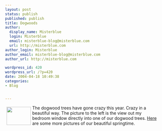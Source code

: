 ```yaml
---
layout: post
status: publish
published: publish
title: Dogwoods
author:
  display_name: Misterblue
  login: Misterblue
  email: misterblue-blog@misterblue.com
  url: http://misterblue.com
author_login: Misterblue
author_email: misterblue-blog@misterblue.com
author_url: http://misterblue.com

wordpress_id: 420
wordpress_url: /?p=420
date: 2004-04-18 10:49:38
categories:
- Blog


---
```

<a href="http://pics.misterblue.com/onepic/20040417-Flowers/w640/h480/IMG_4442.jpg"
      target="onepic">
    <img src="http://pics.misterblue.com/20040417-Flowers/80/60/IMG_4442.jpg"
            style="float: left; margin: 5px" height="60" width="80" alt=""/>
</a>
<p>
The dogwood trees have gone crazy this year.
Crazy in a beautiful way.
The picture to the left is the view out my bedroom window directly into
one of our dogwood trees.
<a href="http://pics.misterblue.com/20040417-Flowers/">Here</a>
are some more pictures of our beautiful springtime.
</p>
